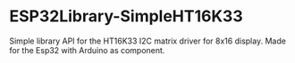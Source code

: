 # ESP32Library-SimpleHT16K33
Simple library API for the HT16K33 I2C matrix driver for 8x16 display. Made for the Esp32 with Arduino as component. 
